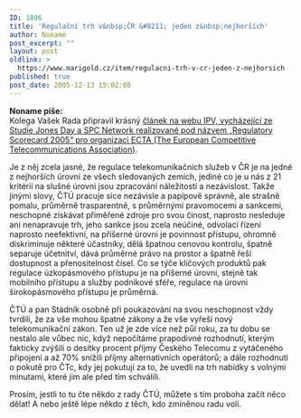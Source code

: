 ```yaml
---
ID: 1896
title: 'Regulační trh v&nbsp;ČR &#8211; jeden z&nbsp;nejhorších'
author: Noname
post_excerpt: ""
layout: post
oldlink: >
  https://www.marigold.cz/item/regulacni-trh-v-cr-jeden-z-nejhorsich
published: true
post_date: 2005-12-13 15:02:08
---
```

<p><strong>Noname píše:</strong><br/> Kolega Vašek Rada připravil krásný <a href="http://www.internetprovsechny.cz/clanek.php?cid=147">článek na webu IPV, vycházející ze Studie Jones Day a SPC Network realizované pod názvem „Regulatory Scorecard 2005“ pro organizaci ECTA (The European Competitive Telecommunications Association)</a>.</p>

<p>Je z něj zcela jasné, že regulace telekomunikačních služeb v ČR je na jedné z nejhorších úrovní ze všech sledovaných zemích, jediné co je u nás z 21 kritérií na slušné úrovni jsou zpracování náležitostí a nezávislost. Takže jinými slovy, ČTÚ pracuje sice nezávisle a papípově správně, ale strašně pomalu, průměrně trasparentně, s průměrnými pravomocemi a sankcemi, neschopné získávat přiměřené zdroje pro svou činost, naprosto nesleduje ani nenapravuje trh, jeho sankce jsou zcela neúčiné, odvolací řízení naprosto neefektivní, na příšerné úrovni je povinnost přístupu, ohromně diskriminuje některé účastníky, dělá špatnou cenovou kontrolu, špatně separuje účetnitví, dává průměrné právo na prostor a špatně řeší dostupnost a přenositelnost čísel. Co se týče klíčových produktů pak regulace úzkopásmového přístupu je na příšerné úrovni, stejně tak mobilního přístupu a služby podnikové sféře, regulace na úrovni širokopásmového přístupu je průměrná.</p>

<p>ČTÚ a pan Stádník osobně při poukazování na svou neschopnost vždy tvrdili, že za vše mohou špatné zákony a že vše vyřeší nový telekomunikační zákon. Ten už je zde více než půl roku, za tu dobu se nestalo ale vůbec nic, když nepočítáme prapodivné rozhodnutí, kterým fakticky zvýšili o desítky procent příjmy Českého Telecomu z vytáčeného připojení a až 70% snížili příjmy alternativních operátorů; a dále rozhodnutí o pokutě pro ČTc, kdy jej pokutují za to, že uvedli na trh nabídky s volnými minutami, které jim ale před tím schválili.</p>

<p>Prosím, jestli to tu čte někdo z rady ČTÚ, můžete s tím proboha začít něco dělat! A nebo ještě lépe někdo z těch, kdo zmíněnou radu volí.</p>
